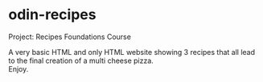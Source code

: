 # odin-recipes

Project: Recipes
Foundations Course

A very basic HTML and only HTML website showing 3 recipes that all lead to the final creation of a multi cheese pizza.  
Enjoy.

